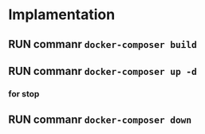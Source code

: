 # Implamentation

## RUN commanr `docker-composer build`
## RUN commanr `docker-composer up -d`

### for stop
## RUN commanr `docker-composer down`
